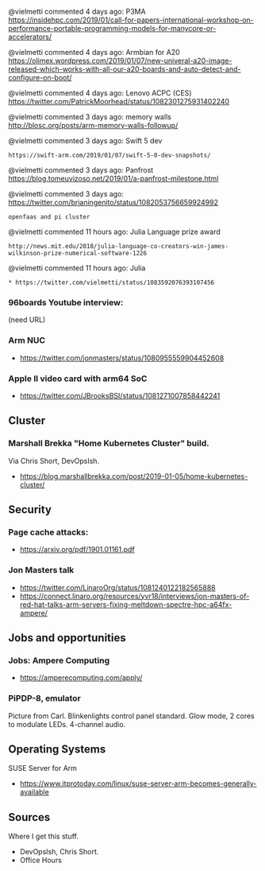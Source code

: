 @vielmetti commented 4 days ago:
    P3MA https://insidehpc.com/2019/01/call-for-papers-international-workshop-on-performance-portable-programming-models-for-manycore-or-accelerators/


@vielmetti commented 4 days ago:
    Armbian for A20 https://olimex.wordpress.com/2019/01/07/new-univeral-a20-image-released-which-works-with-all-our-a20-boards-and-auto-detect-and-configure-on-boot/


@vielmetti commented 4 days ago:
    Lenovo ACPC (CES) https://twitter.com/PatrickMoorhead/status/1082301275931402240

@vielmetti commented 3 days ago:
    memory walls http://blosc.org/posts/arm-memory-walls-followup/


@vielmetti commented 3 days ago:
    Swift 5 dev
    
    https://swift-arm.com/2019/01/07/swift-5-0-dev-snapshots/


@vielmetti commented 3 days ago:
    Panfrost https://blog.tomeuvizoso.net/2019/01/a-panfrost-milestone.html


@vielmetti commented 3 days ago:
    https://twitter.com/brianingenito/status/1082053756659924992
    
    openfaas and pi cluster


@vielmetti commented 11 hours ago:
    Julia Language prize award
    
    http://news.mit.edu/2018/julia-language-co-creators-win-james-wilkinson-prize-numerical-software-1226


@vielmetti commented 11 hours ago:
    Julia
    
    * https://twitter.com/vielmetti/status/1083592076393107456

### 96boards Youtube interview: 

(need URL)

### Arm NUC 

* https://twitter.com/jonmasters/status/1080955559904452608

### Apple II video card with arm64 SoC 

* https://twitter.com/JBrooksBSI/status/1081271007858442241

## Cluster

### Marshall Brekka "Home Kubernetes Cluster" build.

Via Chris Short, DevOpsIsh.

* https://blog.marshallbrekka.com/post/2019-01-05/home-kubernetes-cluster/

## Security

### Page cache attacks: 

* https://arxiv.org/pdf/1901.01161.pdf

### Jon Masters talk 

* https://twitter.com/LinaroOrg/status/1081240122182565888
* https://connect.linaro.org/resources/yvr18/interviews/jon-masters-of-red-hat-talks-arm-servers-fixing-meltdown-spectre-hpc-a64fx-ampere/

## Jobs and opportunities

### Jobs: Ampere Computing 

* https://amperecomputing.com/apply/

### PiPDP-8, emulator

Picture from Carl.
Blinkenlights control panel standard.
Glow mode, 2 cores to modulate LEDs.
4-channel audio.

## Operating Systems

SUSE Server for Arm 

* https://www.itprotoday.com/linux/suse-server-arm-becomes-generally-available

## Sources

Where I get this stuff.

* DevOpsIsh, Chris Short. 
* Office Hours
